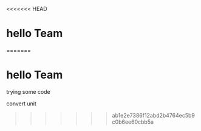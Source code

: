 <<<<<<< HEAD
# hello Team 
=======
# hello Team 

trying some code

convert unit

>>>>>>> ab1e2e7386f12abd2b4764ec5b9c0b6ee60cbb5a
